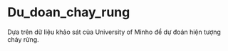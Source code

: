 # Du_doan_chay_rung

Dựa trên dữ liệu khảo sát của University of Minho để dự đoán hiện tượng cháy rừng.
